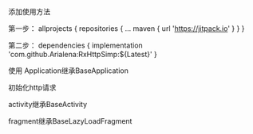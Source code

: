 
添加使用方法

第一步：
allprojects {
		repositories {
			...
			maven { url 'https://jitpack.io' }
		}
}

第二步：
dependencies {
	        implementation 'com.github.Arialena:RxHttpSimp:${Latest}'
}

使用
Application继承BaseApplication

初始化http请求

activity继承BaseActivity

fragment继承BaseLazyLoadFragment
